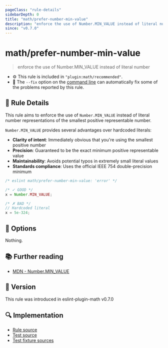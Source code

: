 ```yaml
---
pageClass: "rule-details"
sidebarDepth: 0
title: "math/prefer-number-min-value"
description: "enforce the use of Number.MIN_VALUE instead of literal number"
since: "v0.7.0"
---
```


# math/prefer-number-min-value

> enforce the use of Number.MIN_VALUE instead of literal number

- ⚙️ This rule is included in `"plugin:math/recommended"`.
- 🔧 The `--fix` option on the [command line](https://eslint.org/docs/user-guide/command-line-interface#fixing-problems) can automatically fix some of the problems reported by this rule.

## 📖 Rule Details

This rule aims to enforce the use of `Number.MIN_VALUE` instead of literal number representations of the smallest positive representable number.

`Number.MIN_VALUE` provides several advantages over hardcoded literals:

- **Clarity of intent**: Immediately obvious that you're using the smallest positive number
- **Precision**: Guaranteed to be the exact minimum positive representable value
- **Maintainability**: Avoids potential typos in extremely small literal values
- **Standards compliance**: Uses the official IEEE 754 double-precision minimum

<eslint-code-block fix>

<!-- eslint-skip -->

```js
/* eslint math/prefer-number-min-value: 'error' */

/* ✓ GOOD */
x = Number.MIN_VALUE;

/* ✗ BAD */
// Hardcoded literal
x = 5e-324;
```

</eslint-code-block>

## 🔧 Options

Nothing.

## 📚 Further reading

- [MDN - Number.MIN_VALUE](https://developer.mozilla.org/en-US/docs/Web/JavaScript/Reference/Global_Objects/Number/MIN_VALUE)

## 🚀 Version

This rule was introduced in eslint-plugin-math v0.7.0

## 🔍 Implementation

- [Rule source](https://github.com/ota-meshi/eslint-plugin-math/blob/main/src/rules/prefer-number-min-value.ts)
- [Test source](https://github.com/ota-meshi/eslint-plugin-math/blob/main/tests/src/rules/prefer-number-min-value.ts)
- [Test fixture sources](https://github.com/ota-meshi/eslint-plugin-math/tree/main/tests/fixtures/rules/prefer-number-min-value)
